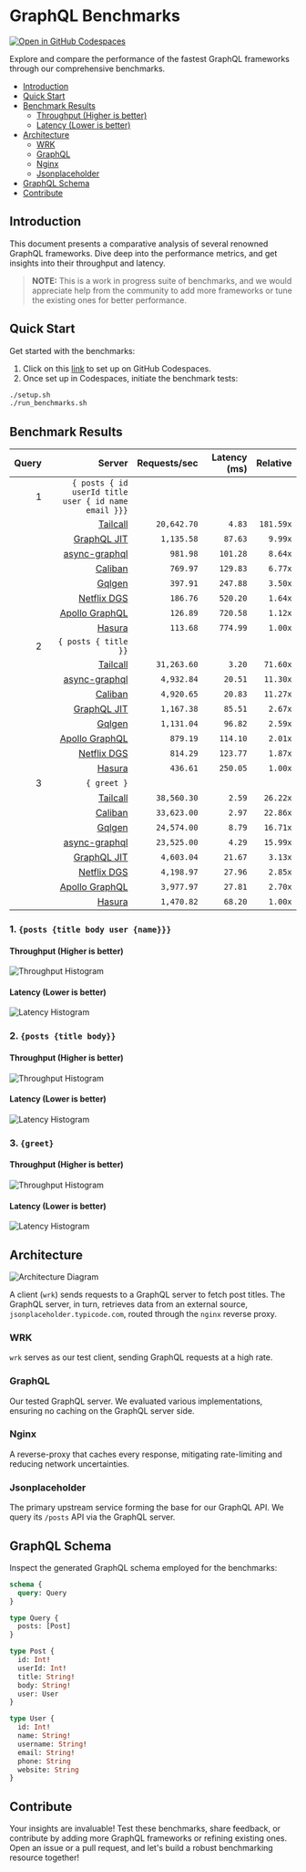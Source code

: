 # GraphQL Benchmarks <!-- omit from toc -->

[![Open in GitHub Codespaces](https://github.com/codespaces/badge.svg)](https://codespaces.new/tailcallhq/graphql-benchmarks)

Explore and compare the performance of the fastest GraphQL frameworks through our comprehensive benchmarks.

- [Introduction](#introduction)
- [Quick Start](#quick-start)
- [Benchmark Results](#benchmark-results)
  - [Throughput (Higher is better)](#throughput-higher-is-better)
  - [Latency (Lower is better)](#latency-lower-is-better)
- [Architecture](#architecture)
  - [WRK](#wrk)
  - [GraphQL](#graphql)
  - [Nginx](#nginx)
  - [Jsonplaceholder](#jsonplaceholder)
- [GraphQL Schema](#graphql-schema)
- [Contribute](#contribute)

[Tailcall]: https://github.com/tailcallhq/tailcall
[Gqlgen]: https://github.com/99designs/gqlgen
[Apollo GraphQL]: https://github.com/apollographql/apollo-server
[Netflix DGS]: https://github.com/netflix/dgs-framework
[Caliban]: https://github.com/ghostdogpr/caliban
[async-graphql]: https://github.com/async-graphql/async-graphql
[Hasura]: https://github.com/hasura/graphql-engine
[GraphQL JIT]: https://github.com/zalando-incubator/graphql-jit

## Introduction

This document presents a comparative analysis of several renowned GraphQL frameworks. Dive deep into the performance metrics, and get insights into their throughput and latency.

> **NOTE:** This is a work in progress suite of benchmarks, and we would appreciate help from the community to add more frameworks or tune the existing ones for better performance.

## Quick Start

Get started with the benchmarks:

1. Click on this [link](https://codespaces.new/tailcallhq/graphql-benchmarks) to set up on GitHub Codespaces.
2. Once set up in Codespaces, initiate the benchmark tests:

```bash
./setup.sh
./run_benchmarks.sh
```

## Benchmark Results

<!-- PERFORMANCE_RESULTS_START -->

| Query | Server | Requests/sec | Latency (ms) | Relative |
|-------:|--------:|--------------:|--------------:|---------:|
| 1 | `{ posts { id userId title user { id name email }}}` |
|| [Tailcall] | `20,642.70` | `4.83` | `181.59x` |
|| [GraphQL JIT] | `1,135.58` | `87.63` | `9.99x` |
|| [async-graphql] | `981.98` | `101.28` | `8.64x` |
|| [Caliban] | `769.97` | `129.83` | `6.77x` |
|| [Gqlgen] | `397.91` | `247.88` | `3.50x` |
|| [Netflix DGS] | `186.76` | `520.20` | `1.64x` |
|| [Apollo GraphQL] | `126.89` | `720.58` | `1.12x` |
|| [Hasura] | `113.68` | `774.99` | `1.00x` |
| 2 | `{ posts { title }}` |
|| [Tailcall] | `31,263.60` | `3.20` | `71.60x` |
|| [async-graphql] | `4,932.84` | `20.51` | `11.30x` |
|| [Caliban] | `4,920.65` | `20.83` | `11.27x` |
|| [GraphQL JIT] | `1,167.38` | `85.51` | `2.67x` |
|| [Gqlgen] | `1,131.04` | `96.82` | `2.59x` |
|| [Apollo GraphQL] | `879.19` | `114.10` | `2.01x` |
|| [Netflix DGS] | `814.29` | `123.77` | `1.87x` |
|| [Hasura] | `436.61` | `250.05` | `1.00x` |
| 3 | `{ greet }` |
|| [Tailcall] | `38,560.30` | `2.59` | `26.22x` |
|| [Caliban] | `33,623.00` | `2.97` | `22.86x` |
|| [Gqlgen] | `24,574.00` | `8.79` | `16.71x` |
|| [async-graphql] | `23,525.00` | `4.29` | `15.99x` |
|| [GraphQL JIT] | `4,603.04` | `21.67` | `3.13x` |
|| [Netflix DGS] | `4,198.97` | `27.96` | `2.85x` |
|| [Apollo GraphQL] | `3,977.97` | `27.81` | `2.70x` |
|| [Hasura] | `1,470.82` | `68.20` | `1.00x` |

<!-- PERFORMANCE_RESULTS_END -->



### 1. `{posts {title body user {name}}}`
#### Throughput (Higher is better)

![Throughput Histogram](assets/req_sec_histogram1.png)

#### Latency (Lower is better)

![Latency Histogram](assets/latency_histogram1.png)

### 2. `{posts {title body}}`
#### Throughput (Higher is better)

![Throughput Histogram](assets/req_sec_histogram2.png)

#### Latency (Lower is better)

![Latency Histogram](assets/latency_histogram2.png)

### 3. `{greet}`
#### Throughput (Higher is better)

![Throughput Histogram](assets/req_sec_histogram3.png)

#### Latency (Lower is better)

![Latency Histogram](assets/latency_histogram3.png)

## Architecture

![Architecture Diagram](assets/architecture.png)

A client (`wrk`) sends requests to a GraphQL server to fetch post titles. The GraphQL server, in turn, retrieves data from an external source, `jsonplaceholder.typicode.com`, routed through the `nginx` reverse proxy.

### WRK

`wrk` serves as our test client, sending GraphQL requests at a high rate.

### GraphQL

Our tested GraphQL server. We evaluated various implementations, ensuring no caching on the GraphQL server side.

### Nginx

A reverse-proxy that caches every response, mitigating rate-limiting and reducing network uncertainties.

### Jsonplaceholder

The primary upstream service forming the base for our GraphQL API. We query its `/posts` API via the GraphQL server.

## GraphQL Schema

Inspect the generated GraphQL schema employed for the benchmarks:

```graphql
schema {
  query: Query
}

type Query {
  posts: [Post]
}

type Post {
  id: Int!
  userId: Int!
  title: String!
  body: String!
  user: User
}

type User {
  id: Int!
  name: String!
  username: String!
  email: String!
  phone: String
  website: String
}
```

## Contribute

Your insights are invaluable! Test these benchmarks, share feedback, or contribute by adding more GraphQL frameworks or refining existing ones. Open an issue or a pull request, and let's build a robust benchmarking resource together!
